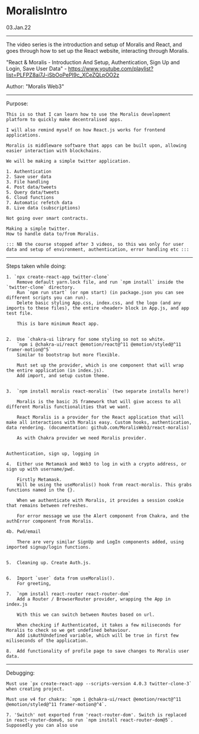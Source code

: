 # MoralisIntro

03.Jan.22

---

The video series is the introduction and setup of Moralis and React, and goes through how to set up the React website, interacting through Moralis.

"React & Moralis - Introduction And Setup, Authentication, Sign Up and Login, Save User Data" - https://www.youtube.com/playlist?list=PLFPZ8ai7J-iSbOoPePI9c_XCeZQLpOO2z

Author: "Moralis Web3"

---

Purpose:

    This is so that I can learn how to use the Moralis development platform to quickly make decentralised apps.

    I will also remind myself on how React.js works for frontend applications.

    Moralis is middleware software that apps can be built upon, allowing easier interaction with blockchains.

    We will be making a simple twitter application.

    1. Authentication
    2. Save user data
    3. File handling
    4. Post data/tweets
    5. Query data/tweets
    6. Cloud functions
    7. Automatic refetch data
    8. Live data (subscriptions)

    Not going over smart contracts.

    Making a simple twitter.
    How to handle data to/from Moralis.

    ::: NB the course stopped after 3 videos, so this was only for user data and setup of environment, authentication, error handling etc :::

---

Steps taken while doing:

    1. `npx create-react-app twitter-clone`
        Remove default yarn.lock file, and run `npm install` inside the `twitter-clone` directory.
        Run `npm run start` (or npm start) (in package.json you can see different scripts you can run).
        Delete basic styling App.css, index.css, and the logo (and any imports to these files), the entire <header> block in App.js, and app test file.

        This is bare minimum React app.


    2.  Use `chakra-ui library for some styling so not so white.
        `npm i @chakra-ui/react @emotion/react@^11 @emotion/styled@^11 framer-motion@^5`
        Similar to bootstrap but more flexible.

        Must set up the provider, which is one component that will wrap the entire application (in index.js).
        Add import, and setup custom theme.


    3.  `npm install moralis react-moralis` (two separate installs here!)

        Moralis is the basic JS framework that will give access to all different Moralis functionalities that we want.

        React Moralis is a provider for the React application that will make all interactions with Moralis easy. Custom hooks, authentication, data rendering. (documentation: github.com/MoralisWeb3/react-moralis)

        As with Chakra provider we need Moralis provider.


    Authentication, sign up, logging in

    4.  Either use Metamask and Web3 to log in with a crypto address, or sign up with username/pwd.

        Firstly Metamask.
        Will be using the useMoralis() hook from react-moralis. This grabs functions named in the {}.

        When we authenticate with Moralis, it provides a session cookie that remains between refreshes.

        For error message we use the Alert component from Chakra, and the authError component from Moralis.

    4b. Pwd/email

        There are very similar SignUp and LogIn components added, using imported signup/login functions.


    5.  Cleaning up. Create Auth.js.


    6.  Import `user` data from useMoralis().
        For greeting,

    7.  `npm install react-router react-router-dom`
        Add a Router / BrowserRouter provider, wrapping the App in index.js

        With this we can switch between Routes based on url.

        When checking if Authenticated, it takes a few miliseconds for Moralis to check so we get undefined behaviour.
        Add isAuthUndefined variable, which will be true in first few miliseconds of the application.

    8.  Add functionality of profile page to save changes to Moralis user data.

---

Debugging:

    Must use `px create-react-app --scripts-version 4.0.3 twitter-clone-3` when creating project.

    Must use v4 for chakra: `npm i @chakra-ui/react @emotion/react@^11 @emotion/styled@^11 framer-motion@^4`.

    7. 'Switch' not exported from 'react-router-dom'. Switch is replaced in react-router-domv6, so run `npm install react-router-dom@5`.
    Supposedly you can also use
